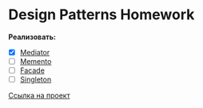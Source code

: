 # Design Patterns Homework

**Реализовать:**

- [X] [Mediator](https://refactoring.guru/design-patterns/mediator/swift/example)
- [ ] [Memento](https://refactoring.guru/design-patterns/memento/swift/example)
- [ ] [Facade](https://refactoring.guru/design-patterns/facade/swift/example)
- [ ] [Singleton](https://refactoring.guru/design-patterns/singleton/swift/example)

[Ссылка на проект](https://github.com/Lemonbrush/SberSchool/blob/master/Homework/Projects/FourDesignPatterns)